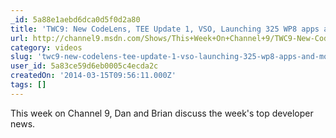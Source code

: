 ```yaml
---
_id: 5a88e1aebd6dca0d5f0d2a80
title: 'TWC9: New CodeLens, TEE Update 1, VSO, Launching 325 WP8 apps and more...'
url: http://channel9.msdn.com/Shows/This+Week+On+Channel+9/TWC9-New-CodeLens-TEE-Update-1-VSO-launching-325-WP8-apps-and-more-
category: videos
slug: 'twc9-new-codelens-tee-update-1-vso-launching-325-wp8-apps-and-more'
user_id: 5a83ce59d6eb0005c4ecda2c
createdOn: '2014-03-15T09:56:11.000Z'
tags: []
---
```


This week on Channel 9, Dan and Brian discuss the week's top developer news.
